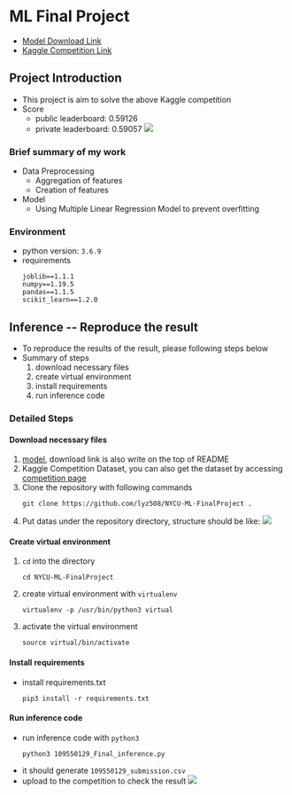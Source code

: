 # ML Final Project
- [Model Download Link](https://drive.google.com/file/d/1w2nkK2jngo0MQT92QuAgzX3ZN5pjwPpy/view?usp=sharing)
- [Kaggle Competition Link](https://www.kaggle.com/competitions/tabular-playground-series-aug-2022/leaderboard)

## Project Introduction
- This project is aim to solve the above Kaggle competition
- Score
    - public leaderboard: 0.59126
    - private leaderboard: 0.59057
    ![](https://hedgedoc.linyz.org/uploads/134ea281-45df-4b31-9085-9b2da049523a.png)


### Brief summary of my work
- Data Preprocessing
    - Aggregation of features
    - Creation of features
- Model
    - Using Multiple Linear Regression Model to prevent overfitting

### Environment
- python version: `3.6.9`
- requirements
    ```
    joblib==1.1.1
    numpy==1.19.5
    pandas==1.1.5
    scikit_learn==1.2.0
    ```

## Inference -- Reproduce the result
- To reproduce the results of the result, please following steps below
- Summary of steps
    1. download necessary files
    2. create virtual environment
    3. install requirements
    4. run inference code

### Detailed Steps
#### Download necessary files
1. [model](https://drive.google.com/file/d/1w2nkK2jngo0MQT92QuAgzX3ZN5pjwPpy/view?usp=sharing), download link is also write on the top of README
2. Kaggle Competition Dataset, you can also get the dataset by accessing [competition page](https://www.kaggle.com/competitions/tabular-playground-series-aug-2022/leaderboard)
3. Clone the repository with following commands
    ```
    git clone https://github.com/lyz508/NYCU-ML-FinalProject .
    ```
4. Put datas under the repository directory, structure should be like:
    ![](https://hedgedoc.linyz.org/uploads/69ef8e27-2f2e-43dd-b63c-83fc8647e2dd.png)
    
#### Create virtual environment
1. `cd` into the directory
    ```
    cd NYCU-ML-FinalProject
    ```
2. create virtual environment with `virtualenv`
    ```
    virtualenv -p /usr/bin/python3 virtual
    ```
3. activate the virtual environment
    ```
    source virtual/bin/activate
    ```

#### Install requirements
- install requirements.txt
    ```
    pip3 install -r requirements.txt
    ```

#### Run inference code
- run inference code with `python3`
    ```
    python3 109550129_Final_inference.py
    ```
- it should generate `109550129_submission.csv`
- upload to the competition to check the result
    ![](https://hedgedoc.linyz.org/uploads/d2c672b2-2c69-4230-bbb4-e000d1a06d83.png)